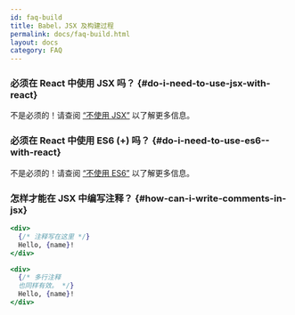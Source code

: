 ```yaml
---
id: faq-build
title: Babel，JSX 及构建过程
permalink: docs/faq-build.html
layout: docs
category: FAQ
---
```


### 必须在 React 中使用 JSX 吗？ {#do-i-need-to-use-jsx-with-react}

不是必须的！请查阅 [“不使用 JSX”](/docs/react-without-jsx.html) 以了解更多信息。

### 必须在 React 中使用 ES6 (+) 吗？ {#do-i-need-to-use-es6--with-react}

不是必须的！请查阅 [“不使用 ES6”](/docs/react-without-es6.html) 以了解更多信息。

### 怎样才能在 JSX 中编写注释？ {#how-can-i-write-comments-in-jsx}

```jsx
<div>
  {/* 注释写在这里 */}
  Hello, {name}!
</div>
```

```jsx
<div>
  {/* 多行注释 
  也同样有效。 */}
  Hello, {name}! 
</div>
```